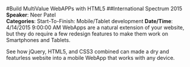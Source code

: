 #Build MultiValue WebAPPs with HTML5
##International Spectrum 2015
**Speaker**:	Neer Patel  
**Categories**:	Start-To-Finish: Mobile/Tablet development
**Date/Time**:	4/14/2015 9:00:00 AM
WebApps are a natural extension of your website, but they do require a few redesign features to make them work on Smartphones and Tablets.

See how jQuery, HTML5, and CSS3 combined can made a dry and featurless website into a mobile WebApp that works with any device.
